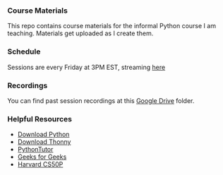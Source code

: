 ### Course Materials
This repo contains course materials for the informal Python course
I am teaching. Materials get uploaded as I create them. 

### Schedule
Sessions are every Friday at 3PM EST, streaming
[here](https://twitch.tv/illithkul)

### Recordings
You can find past session recordings at this
[Google Drive](https://drive.google.com/drive/folders/1upL0DagGmLTVFfQ_YUvXY5e8brSEzn47?usp=sharing)
folder.

### Helpful Resources
* [Download Python](https://www.python.org/downloads/)
* [Download Thonny](https://thonny.org/)
* [PythonTutor](https://pythontutor.com/)
* [Geeks for Geeks](https://www.geeksforgeeks.org/python-programming-language/?ref=ghm)
* [Harvard CS50P](https://cs50.harvard.edu/python)
